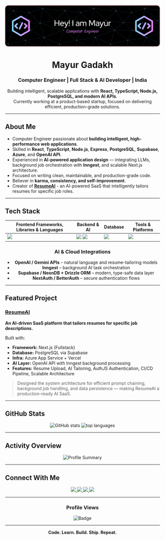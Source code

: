 ![Header](./headerimage.png)

<h1 align="center">Mayur Gadakh</h1>
<h3 align="center">Computer Engineer | Full Stack & AI Developer | India</h3>

<p align="center">
  Building intelligent, scalable applications with <b>React, TypeScript, Node.js, PostgreSQL, and modern AI APIs</b>.<br>
  Currently working at a product-based startup, focused on delivering efficient, production-grade solutions.
</p>

---

## About Me

- Computer Engineer passionate about **building intelligent, high-performance web applications**.  
- Skilled in **React**, **TypeScript**, **Node.js**, **Express**, **PostgreSQL**, **Supabase**, **Azure**, and **OpenAI API**.  
- Experienced in **AI-powered application design** — integrating LLMs, background job orchestration with **Inngest**, and scalable Next.js architecture.  
- Focused on writing clean, maintainable, and production-grade code.  
- Believer in **karma, consistency, and self-improvement**.  
- Creator of [**ResumeAI**](https://resumeai.mayur.live/) - an AI-powered SaaS that intelligently tailors resumes for specific job roles.

---

## Tech Stack

<div align="center">

| Frontend Frameworks, Libraries & Languages | Backend & AI | Database | Tools & Platforms |
|-----------|----------|-----------|-------------------|
| <img src="https://skillicons.dev/icons?i=nextjs,react,typescript,tailwind,html,css,js" height="40"/> | <img src="https://skillicons.dev/icons?i=nodejs,express" height="40"/> <img src="https://skillicons.dev/icons?i=python" height="40"/> | <img src="https://skillicons.dev/icons?i=postgresql,mongodb" height="40"/> | <img src="https://skillicons.dev/icons?i=git,github,vercel,cloudflare,azure,vscode,postman" height="40"/> |

### AI & Cloud Integrations  
- **OpenAI / Gemini APIs** – natural language and resume-tailoring models  
- **Inngest** – background AI task orchestration  
- **Supabase / NeonDB + Drizzle ORM** – modern, type-safe data layer  
- **NextAuth / BetterAuth** – secure authentication flows  

</div>

---

## Featured Project

### [ResumeAI](https://resumeai.mayur.live)
**An AI-driven SaaS platform that tailors resumes for specific job descriptions.**

Built with:
- **Framework:** Next.js (Fullstack)  
- **Database:** PostgreSQL via Supabase  
- **Infra:** Azure App Service + Vercel  
- **AI Layer:** OpenAI API with Inngest background processing  
- **Features:** Resume Upload, AI Tailoring, AuthJS Authentication, CI/CD Pipeline, Scalable Architecture  

> Designed the system architecture for efficient prompt chaining, background job handling, and data persistence — making ResumeAI a production-ready AI SaaS.

---

## GitHub Stats

<div align="center">
  <img src="https://github-readme-stats.vercel.app/api?username=mayurgadakh&show_icons=true&include_all_commits=true&count_private=true&theme=tokyonight&hide_border=true" height="165" alt="GitHub stats"/>
  <img src="https://github-readme-stats.vercel.app/api/top-langs/?username=mayurgadakh&layout=compact&theme=tokyonight&hide_border=true" height="165" alt="top languages"/>
</div>

---

## Activity Overview

<div align="center">
  <img src="https://github-profile-summary-cards.vercel.app/api/cards/profile-details?username=mayurgadakh&theme=tokyonight" alt="Profile Summary"/>
</div>

---

## Connect With Me

<div align="center">
  <a href="https://www.linkedin.com/in/mayurgadakh/" target="_blank">
    <img src="https://img.shields.io/badge/LinkedIn-0077B5?style=for-the-badge&logo=linkedin&logoColor=white" height="35"/>
  </a>
  <a href="mailto:mayurgadakh12@gmail.com" target="_blank">
    <img src="https://img.shields.io/badge/Gmail-D14836?style=for-the-badge&logo=gmail&logoColor=white" height="35"/>
  </a>
  <a href="https://twitter.com/Mayur_S_G" target="_blank">
    <img src="https://img.shields.io/badge/Twitter-1DA1F2?style=for-the-badge&logo=twitter&logoColor=white" height="35"/>
  </a>
  <a href="https://www.instagram.com/im_mayur_02/" target="_blank">
    <img src="https://img.shields.io/badge/Instagram-E4405F?style=for-the-badge&logo=instagram&logoColor=white" height="35"/>
  </a>
</div>

---

<div align="center">

### Profile Views
![Badge](https://hitscounter.dev/api/hit?url=https%3A%2F%2Fgithub.com%2Fmayurgadakh&label=&icon=github&color=%23198754&message=&style=flat-square&tz=UTC)


</div>

---

<p align="center"><b>Code. Learn. Build. Ship. Repeat.</b></p>

